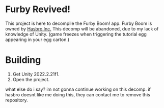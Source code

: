 # Furby Revived!
This project is here to decompile the Furby Boom! app.
Furby Boom is owned by [Hasbro Inc.](https://corporate.hasbro.com/en-us)
This decomp will be abandoned, due to my lack of knowledge of Unity. (game freezes when triggering the tutorial egg appearing in your egg carton.)

# Building

1. Get Unity 2022.2.21f1.
2. Open the project.


what else do i say? im not gonna continue working on this decomp.
if hasbro doesnt like me doing this, they can contact me to remove this repository.
